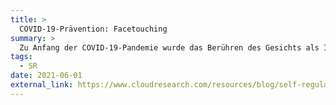 ```yaml
---
title: >
  COVID-19-Prävention: Facetouching
summary: >
  Zu Anfang der COVID-19-Pandemie wurde das Berühren des Gesichts als Infektionsweg ausgemacht. Im Sommer 2020, konnten wir in einer Remote-Beobachtungsstudie, veröffentlicht in [Psychology & Health](https://doi.org/10.1080/08870446.2021.2005793), konnten wir mittels Webcams der Versuchspersonen zeigen, dass einfache Wenn-Dann-Pläne zur Reduktion der Berührungen führen können. Ein Klick auf das Foto führt zu einem Blog-Eintrag zur Studie.<br><br><i><small>Photo von <a href="https://pixabay.com/users/geralt-9301/?utm_source=link-attribution&amp;utm_medium=referral&amp;utm_campaign=image&amp;utm_content=4321834">Gerd Altmann</a> auf <a href="https://pixabay.com//?utm_source=link-attribution&amp;utm_medium=referral&amp;utm_campaign=image&amp;utm_content=4321834">Pixabay</a></i></small>
tags:
  - SR
date: 2021-06-01
external_link: https://www.cloudresearch.com/resources/blog/self-regulation-of-face-touching-remote-observation/
---
```

